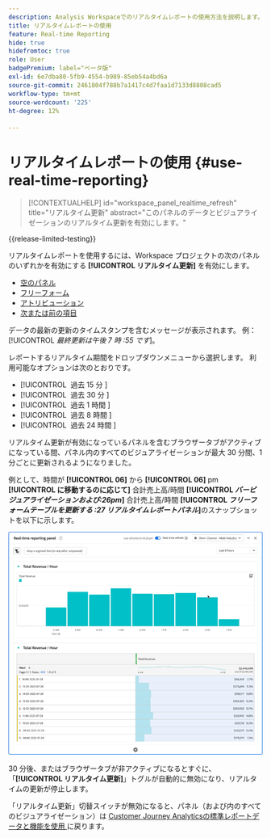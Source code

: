 ```yaml
---
description: Analysis Workspaceでのリアルタイムレポートの使用方法を説明します。
title: リアルタイムレポートの使用
feature: Real-time Reporting
hide: true
hidefromtoc: true
role: User
badgePremium: label="ベータ版"
exl-id: 6e7dba80-5fb9-4554-b989-85eb54a4bd6a
source-git-commit: 2461804f788b7a1417c4d7faa1d7133d8808cad5
workflow-type: tm+mt
source-wordcount: '225'
ht-degree: 12%

---
```


# リアルタイムレポートの使用 {#use-real-time-reporting}

>[!CONTEXTUALHELP]
>id="workspace_panel_realtime_refresh"
>title="リアルタイム更新"
>abstract="このパネルのデータとビジュアライゼーションのリアルタイム更新を有効にします。"

{{release-limited-testing}}

リアルタイムレポートを使用するには、Workspace プロジェクトの次のパネルのいずれかを有効にする **[!UICONTROL リアルタイム更新]** を有効にします。

* [空のパネル](/help/analysis-workspace/c-panels/blank-panel.md)
* [フリーフォーム](/help/analysis-workspace/c-panels/freeform-panel.md)
* [アトリビューション](/help/analysis-workspace/c-panels/attribution.md)
* [次または前の項目](/help/analysis-workspace/c-panels/next-previous.md)

データの最新の更新のタイムスタンプを含むメッセージが表示されます。 例：[!UICONTROL *最終更新は午後 7 時 :55 です*]。

レポートするリアルタイム期間をドロップダウンメニューから選択します。 利用可能なオプションは次のとおりです。

* [!UICONTROL &#x200B; 過去 15 分 &#x200B;]
* [!UICONTROL &#x200B; 過去 30 分 &#x200B;]
* [!UICONTROL &#x200B; 過去 1 時間 &#x200B;]
* [!UICONTROL &#x200B; 過去 8 時間 &#x200B;]
* [!UICONTROL &#x200B; 過去 24 時間 &#x200B;]

リアルタイム更新が有効になっているパネルを含むブラウザータブがアクティブになっている間、パネル内のすべてのビジュアライゼーションが最大 30 分間、1 分ごとに更新されるようになりました。

例として、時間が **[!UICONTROL 06]** から **[!UICONTROL 06]** pm **[!UICONTROL に移動するのに応じて]** 合計売上高/時間 **[!UICONTROL *バービジュアライゼーションおよび:26pm*]** 合計売上高/時間 **[!UICONTROL *フリーフォームテーブルを更新する :27 リアルタイムレポートパネル&#x200B;*]**&#x200B;のスナップショットを以下に示します。

![ リアルタイム更新 ](assets/real-time-refresh.gif)

30 分後、またはブラウザータブが非アクティブになるとすぐに、「**[!UICONTROL リアルタイム更新]**」トグルが自動的に無効になり、リアルタイムの更新が停止します。

「リアルタイム更新」切替スイッチが無効になると、パネル（および内のすべてのビジュアライゼーション）は [Customer Journey Analyticsの標準レポートデータと機能を使用 ](real-time.md#how-it-works) に戻ります。

